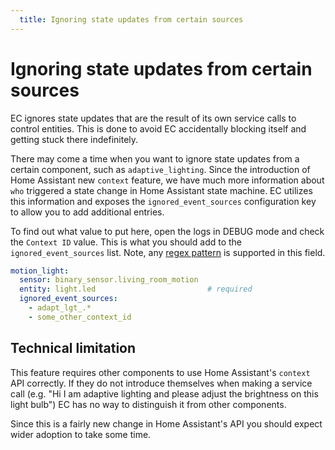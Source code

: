 ```yaml
---
  title: Ignoring state updates from certain sources
---
```


# Ignoring state updates from certain sources

EC ignores state updates that are the result of its own service calls to control entities. This is done to avoid EC accidentally blocking itself and getting stuck there indefinitely.

There may come a time when you want to ignore state updates from a certain component, such as `adaptive_lighting`. Since the introduction of Home Assistant new `context` feature, we have much more information about `who` triggered a state change in Home Assistant state machine. EC utilizes this information and exposes the `ignored_event_sources` configuration key to allow you to add additional entries.

To find out what value to put here, open the logs in DEBUG mode and check the `Context ID` value. This is what you should add to the `ignored_event_sources` list. Note, any [regex pattern](https://docs.python.org/3/library/re.html) is supported in this field.

```yaml
motion_light:
  sensor: binary_sensor.living_room_motion
  entity: light.led                         # required
  ignored_event_sources:
    - adapt_lgt_.*
    - some_other_context_id
```

## Technical limitation

This feature requires other components to use Home Assistant's `context` API correctly. If they do not introduce themselves when making a service call (e.g. "Hi  I am adaptive lighting and please adjust the brightness on this light bulb") EC has no way to distinguish it from other components.

Since this is a fairly new change in Home Assistant's API you should expect wider adoption to take some time.
